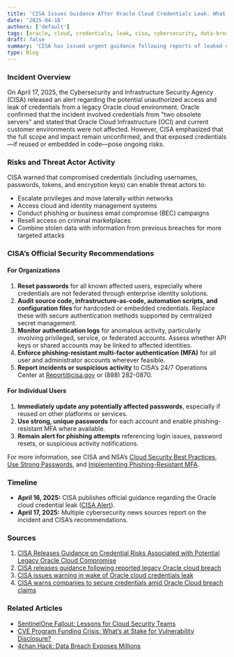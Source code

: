 ```yaml
---
title: 'CISA Issues Guidance After Oracle Cloud Credentials Leak: What Organizations Must Do'
date: '2025-04-18'
authors: ['default']
tags: [oracle, cloud, credentials, leak, cisa, cybersecurity, data-breach, incident-response]
draft: false
summary: 'CISA has issued urgent guidance following reports of leaked credentials from legacy Oracle cloud servers. Here’s what happened, what’s at risk, and the steps organizations must take to secure their environments.'
type: Blog
---
```


### Incident Overview

On April 17, 2025, the Cybersecurity and Infrastructure Security Agency (CISA) released an alert regarding the potential unauthorized access and leak of credentials from a legacy Oracle cloud environment. Oracle confirmed that the incident involved credentials from "two obsolete servers" and stated that Oracle Cloud Infrastructure (OCI) and current customer environments were not affected. However, CISA emphasized that the full scope and impact remain unconfirmed, and that exposed credentials—if reused or embedded in code—pose ongoing risks.

### Risks and Threat Actor Activity

CISA warned that compromised credentials (including usernames, passwords, tokens, and encryption keys) can enable threat actors to:

- Escalate privileges and move laterally within networks
- Access cloud and identity management systems
- Conduct phishing or business email compromise (BEC) campaigns
- Resell access on criminal marketplaces
- Combine stolen data with information from previous breaches for more targeted attacks

### CISA’s Official Security Recommendations

#### For Organizations

1. **Reset passwords** for all known affected users, especially where credentials are not federated through enterprise identity solutions.
2. **Audit source code, infrastructure-as-code, automation scripts, and configuration files** for hardcoded or embedded credentials. Replace these with secure authentication methods supported by centralized secret management.
3. **Monitor authentication logs** for anomalous activity, particularly involving privileged, service, or federated accounts. Assess whether API keys or shared accounts may be linked to affected identities.
4. **Enforce phishing-resistant multi-factor authentication (MFA)** for all user and administrator accounts wherever feasible.
5. **Report incidents or suspicious activity** to CISA’s 24/7 Operations Center at Report@cisa.gov or (888) 282-0870.

#### For Individual Users

1. **Immediately update any potentially affected passwords**, especially if reused on other platforms or services.
2. **Use strong, unique passwords** for each account and enable phishing-resistant MFA where available.
3. **Remain alert for phishing attempts** referencing login issues, password resets, or suspicious activity notifications.

For more information, see CISA and NSA’s [Cloud Security Best Practices](https://www.cisa.gov/news-events/alerts/2024/03/07/cisa-and-nsa-release-cybersecurity-information-sheets-cloud-security-best-practices), [Use Strong Passwords](https://www.cisa.gov/secure-our-world/use-strong-passwords), and [Implementing Phishing-Resistant MFA](https://www.cisa.gov/sites/default/files/2023-01/fact-sheet-implementing-phishing-resistant-mfa-508c.pdf).

### Timeline

- **April 16, 2025:** CISA publishes official guidance regarding the Oracle cloud credential leak ([CISA Alert](https://www.cisa.gov/news-events/alerts/2025/04/16/cisa-releases-guidance-credential-risks-associated-potential-legacy-oracle-cloud-compromise)).
- **April 17, 2025:** Multiple cybersecurity news sources report on the incident and CISA’s recommendations.

### Sources

1. [CISA Releases Guidance on Credential Risks Associated with Potential Legacy Oracle Cloud Compromise](https://www.cisa.gov/news-events/alerts/2025/04/16/cisa-releases-guidance-credential-risks-associated-potential-legacy-oracle-cloud-compromise)
2. [CISA releases guidance following reported legacy Oracle cloud breach](https://sdaho.org/2025/04/17/cisa-releases-guidance-following-reported-legacy-oracle-cloud-breach/)
3. [CISA issues warning in wake of Oracle cloud credentials leak](https://www.itpro.com/security/cisa-oracle-security-advisory)
4. [CISA warns companies to secure credentials amid Oracle Cloud breach claims](https://www.cybersecuritydive.com/news/cisa-secure-credentials-oracle-cloud-data/745613/)

### Related Articles

- [SentinelOne Fallout: Lessons for Cloud Security Teams](/blog/2025-04-17-sentinelone-fallout)
- [CVE Program Funding Crisis: What’s at Stake for Vulnerability Disclosure?](/blog/2025-04-16-cve-program-funding-crisis)
- [4chan Hack: Data Breach Exposes Millions](/blog/2025-04-16-4chan-hack)
